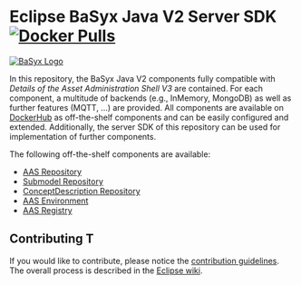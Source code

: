 # Eclipse BaSyx Java V2 Server SDK [![Docker Pulls](https://img.shields.io/docker/pulls/eclipsebasyx/aas-server?style=plastic)](https://hub.docker.com/search?q=eclipsebasyx)
[![BaSyx Logo](https://www.eclipse.org/basyx/img/basyxlogo.png)](https://www.eclipse.org/basyx/)
 
In this repository, the BaSyx Java V2 components fully compatible with *Details of the Asset Administration Shell V3* are contained. For each component, a multitude of backends (e.g., InMemory, MongoDB) as well as further features (MQTT, ...) are provided. All components are available on [DockerHub](https://hub.docker.com/search?q=eclipsebasyx) as off-the-shelf components and can be easily configured and extended. Additionally, the server SDK of this repository can be used for implementation of further components.

The following off-the-shelf components are available:

* [AAS Repository](basyx.aasrepository)
* [Submodel Repository](basyx.submodelrepository)
* [ConceptDescription Repository](basyx.conceptdescriptionrepository)
* [AAS Environment](basyx.aasenvironment)
* [AAS Registry](basyx.aasregistry)

## Contributing T

If you would like to contribute, please notice the [contribution guidelines](CONTRIBUTING.md). The overall process is described in the [Eclipse wiki](https://wiki.eclipse.org/BaSyx_/_Developer_/_Contributing).
